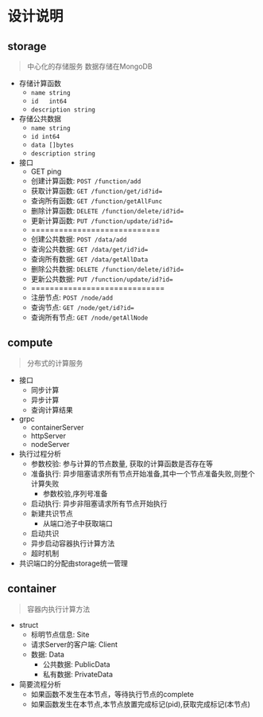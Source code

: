 # 设计说明

## storage
> 中心化的存储服务
> 数据存储在MongoDB
- 存储计算函数
  - `name string`
  - `id   int64`
  - `description string`
- 存储公共数据
  - `name string`
  - `id int64`
  - `data []bytes`
  - `description string`
- 接口
  - GET ping
  - 创建计算函数: `POST /function/add`
  - 获取计算函数: `GET /function/get/id?id=`
  - 查询所有函数: `GET /function/getAllFunc`
  - 删除计算函数: `DELETE /function/delete/id?id=`
  - 更新计算函数: `PUT /function/update/id?id=`
  - ============================
  - 创建公共数据: `POST /data/add`
  - 查询公共数据: `GET /data/get/id?id=`
  - 查询所有数据: `GET /data/getAllData`
  - 删除公共数据: `DELETE /function/delete/id?id=`
  - 更新公共数据: `PUT /function/update/id?id=`
  - =============================
  - 注册节点: `POST /node/add`
  - 查询节点: `GET /node/get/id?id=`
  - 查询所有节点: `GET /node/getAllNode`
## compute
> 分布式的计算服务
- 接口
  - 同步计算
  - 异步计算
  - 查询计算结果
- grpc
  - containerServer
  - httpServer
  - nodeServer
- 执行过程分析
  - 参数校验: 参与计算的节点数量, 获取的计算函数是否存在等
  - 准备执行: 异步阻塞请求所有节点开始准备,其中一个节点准备失败,则整个计算失败
    - 参数校验,序列号准备
  - 启动执行: 异步非阻塞请求所有节点开始执行
  - 新建共识节点
    - 从端口池子中获取端口
  - 启动共识
  - 异步启动容器执行计算方法
  - 超时机制
- 共识端口的分配由storage统一管理
## container
> 容器内执行计算方法
- struct
  - 标明节点信息: Site
  - 请求Server的客户端: Client
  - 数据: Data
    - 公共数据: PublicData
    - 私有数据: PrivateData
- 简要流程分析
  - 如果函数不发生在本节点，等待执行节点的complete
  - 如果函数发生在本节点,本节点放置完成标记(pid),获取完成标记(本节点)
